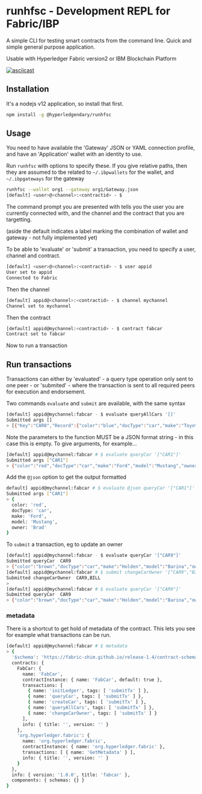 
# runhfsc - Development REPL for Fabric/IBP

A simple CLI for testing smart contracts from the command line. Quick and simple general purpose
application. 

Usable with Hyperledger Fabric version2 or IBM Blockchain Platform

[![asciicast](https://asciinema.org/a/345618.svg)](https://asciinema.org/a/345618)


## Installation

It's a nodejs v12 application, so install that first.

```bash
npm install -g @hyperledgendary/runhfsc
```

## Usage

You need to have available the 'Gateway' JSON or YAML connection profile, and have an 'Application' wallet with an identity to use.

Run `runhfsc` with options to specify these. If you give relative paths, then they are assumed to tbe related to `~/.ibpwallets` for the wallet, and `~/.ibpgateways` for the gateway

```bash
runhfsc --wallet org1 --gateway org1/Gateway.json
[default] <user>@<channel>:<contractid> - $ 
```

The command prompt you are presented with tells you the user you are currently connected with, and the channel and the contract that you are targetting. 

(aside the default indicates a label marking the combination of wallet and gateway - not fully implemented yet)

To be able to 'evaluate' or 'submit' a transaction,  you need to specify a user, channel and contract.

```bash
[default] <user>@<channel>:<contractid> - $ user appid
User set to appid
Connected to Fabric 
```

Then the channel
```bash
[default] appid@<channel>:<contractid> - $ channel mychannel
Channel set to mychannel
```

Then the contract
```bash
[default] appid@mychannel:<contractid> - $ contract fabcar
Contract set to fabcar
```

Now to run a transaction

## Run transactions
Transactions can either by 'evaluated' - a query type operation only sent to one peer - or 'submited' - where the transaction is sent to all required peers for execution and endorsement.

Two commands `evaluate` and `submit` are available, with the same syntax

```bash
[default] appid@mychannel:fabcar - $ evaluate queryAllCars '[]'
Submitted args []
> [{"Key":"CAR0","Record":{"color":"blue","docType":"car","make":"Toyota","model":"Prius","owner":"Tomoko"}},{"Key":"CAR1","Record":{"color":"red","docType":"car","make":"Ford","model":"Mustang","owner":"Brad"}},{"Key":"CAR2","Record":{"color":"green","docType":"car","make":"Hyundai","model":"Tucson","owner":"Jin Soo"}},{"Key":"CAR3","Record":{"color":"yellow","docType":"car","make":"Volkswagen","model":"Passat","owner":"Max"}},{"Key":"CAR4","Record":{"color":"black","docType":"car","make":"Tesla","model":"S","owner":"Adriana"}},{"Key":"CAR5","Record":{"color":"purple","docType":"car","make":"Peugeot","model":"205","owner":"Michel"}},{"Key":"CAR6","Record":{"color":"white","docType":"car","make":"Chery","model":"S22L","owner":"Aarav"}},{"Key":"CAR7","Record":{"color":"violet","docType":"car","make":"Fiat","model":"Punto","owner":"Pari"}},{"Key":"CAR8","Record":{"color":"indigo","docType":"car","make":"Tata","model":"Nano","owner":"Valeria"}},{"Key":"CAR9","Record":{"color":"brown","docType":"car","make":"Holden","model":"Barina","owner":"Shotaro"}}]
```

Note the parameters to the function MUST be a JSON format string - in this case this is empty.
To give arguments, for example...

```bash
[default] appid@mychannel:fabcar # $ evaluate queryCar '["CAR1"]'
Submitted args ["CAR1"]
> {"color":"red","docType":"car","make":"Ford","model":"Mustang","owner":"Brad"}
```

Add the `@json` option to get the output formatted

```bash
default] appid@mychannel:fabcar # $ evaluate @json queryCar '["CAR1"]'
Submitted args ["CAR1"]
> {
  color: 'red',
  docType: 'car',
  make: 'Ford',
  model: 'Mustang',
  owner: 'Brad'
}
```

To `submit` a transaction, eg to update an owner
```bash 
[default] appid@mychannel:fabcar - $ evaluate queryCar '["CAR9"]'
Submitted queryCar  CAR9
> {"color":"brown","docType":"car","make":"Holden","model":"Barina","owner":"fred"}
[default] appid@mychannel:fabcar # $ submit changeCarOwner '["CAR9","BILL"]'
Submitted changeCarOwner  CAR9,BILL
> 
[default] appid@mychannel:fabcar # $ evaluate queryCar '["CAR9"]'
Submitted queryCar  CAR9
> {"color":"brown","docType":"car","make":"Holden","model":"Barina","owner":"BILL"}
```

### metadata
There is a shortcut to get hold of metadata of the contract. This lets you see for example what transactions can be run.

```bash
[default] appid@mychannel:fabcar # $ metadata
> {
  '$schema': 'https://fabric-shim.github.io/release-1.4/contract-schema.json',
  contracts: {
    FabCar: {
      name: 'FabCar',
      contractInstance: { name: 'FabCar', default: true },
      transactions: [
        { name: 'initLedger', tags: [ 'submitTx' ] },
        { name: 'queryCar', tags: [ 'submitTx' ] },
        { name: 'createCar', tags: [ 'submitTx' ] },
        { name: 'queryAllCars', tags: [ 'submitTx' ] },
        { name: 'changeCarOwner', tags: [ 'submitTx' ] }
      ],
      info: { title: '', version: '' }
    },
    'org.hyperledger.fabric': {
      name: 'org.hyperledger.fabric',
      contractInstance: { name: 'org.hyperledger.fabric' },
      transactions: [ { name: 'GetMetadata' } ],
      info: { title: '', version: '' }
    }
  },
  info: { version: '1.0.0', title: 'fabcar' },
  components: { schemas: {} }
}
```